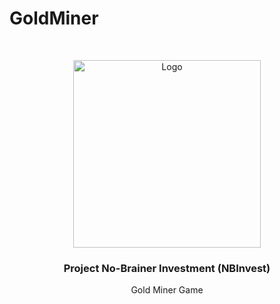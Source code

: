 # GoldMiner
 
<!-- PROJECT LOGO -->
<br />
<p align="center">
  <a href="https://github.com/10zhu/GoldMiner">
    <img src="misc/Gold Miner.png" alt="Logo" width="300">
  </a>
  <h3 align="center">Project No-Brainer Investment (NBInvest)</h3>
  <p align="center">
    Gold Miner Game
  </p>
</p>

